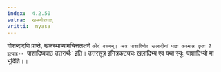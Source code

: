 ```yaml
---
index:  4.2.50
sutra:  खलगोरथात्
vritti:  nyasa
---
```


गोशब्दादणि प्राप्ते, खलरथाब्यामचित्तलक्षणे `कीदं वचनम्। अत्र पाशादिष्वेव खलादीनां पाठः कस्मान्न कृतः ? इत्याह-- `पाशादिष्वपाठ उत्तरार्थः` इति। उत्तरसूत्र इनित्रकट्यचः खलादिभ्य एव यथा स्युः, पाशादिभ्यो मा भूदिति।।

